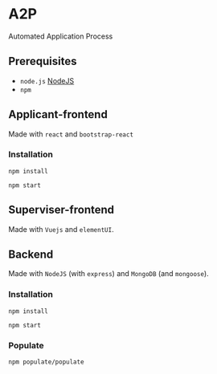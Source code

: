 # A2P
Automated Application Process

## Prerequisites
* `node.js` [NodeJS](https://nodejs.org/en/)
* `npm`

## Applicant-frontend

Made with `react` and `bootstrap-react`

### Installation

`npm install`

`npm start`

## Superviser-frontend

Made with `Vuejs` and `elementUI`.

## Backend

Made with `NodeJS` (with `express`) and `MongoDB` (and `mongoose`).

### Installation

`npm install`

`npm start`

### Populate

`npm populate/populate`
